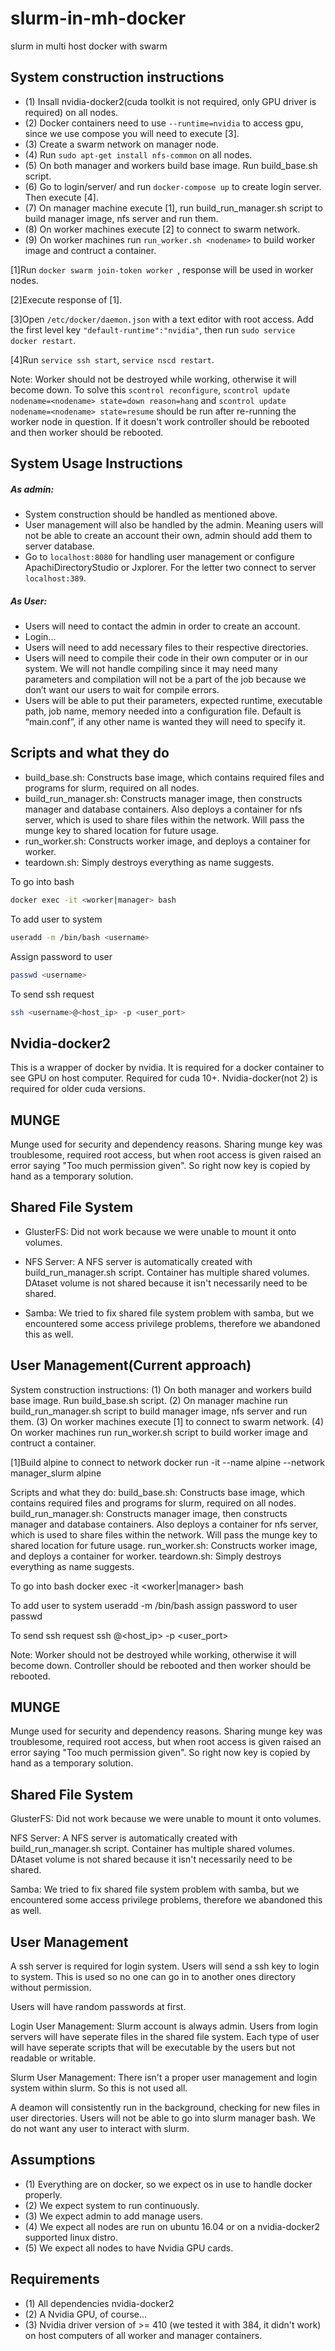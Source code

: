 # slurm-in-mh-docker

slurm in multi host docker with swarm

System construction instructions
---------------------------------
 - (1) Insall nvidia-docker2(cuda toolkit is not required, only GPU driver is required) on all nodes.
 - (2) Docker containers need to use ```--runtime=nvidia``` to access gpu, since we use compose you will need to execute [3].
 - (3) Create a swarm network on manager node.
 - (4) Run ```sudo apt-get install nfs-common``` on all nodes.
 - (5) On both manager and workers build base image. Run build_base.sh script.
 - (6) Go to login/server/ and run ```docker-compose up``` to create login server. Then execute [4].
 - (7) On manager machine execute [1], run build_run_manager.sh script to build manager image, nfs server and run them.
 - (8) On worker machines execute [2] to connect to swarm network. 
 - (9) On worker machines run ```run_worker.sh <nodename>``` to build worker image and contruct a container.

[1]Run ```docker swarm join-token worker ```, response will be used in worker nodes.
 
[2]Execute response of [1].
 
[3]Open ```/etc/docker/daemon.json``` with a text editor with root access. Add the first level key ```"default-runtime":"nvidia"```, then run ```sudo service docker restart```.

[4]Run ```service ssh start```, ```service nscd restart```.

Note: Worker should not be destroyed while working, otherwise it will become down.
To solve this ```scontrol reconfigure```, ```scontrol update nodename=<nodename> state=down reason=hang``` and ```scontrol update nodename=<nodename> state=resume```  should be run after re-running the worker node in question.
If it doesn't work controller should be rebooted and then worker should be rebooted.


System Usage Instructions
-------------------------
##### As admin:
- System construction should be handled as mentioned above.
- User management will also be handled by the admin. Meaning users will not be able to create an account their own, admin should add them to server database.
- Go to ```localhost:8080``` for handling user management or configure ApachiDirectoryStudio or Jxplorer. For the letter two connect to server ```localhost:389```.
##### As User:
 - Users will need to contact the admin in order to create an account.
 - Login...
 - Users will need to add necessary files to their respective directories.
 - Users will need to compile their code in their own computer or in our system. We will not handle compiling since it may need many parameters and compilation will not be a part of the job because we don’t want our users to wait for compile errors.
 - Users will be able to put their parameters, expected runtime, executable path, job name, memory needed into a configuration file. Default is “main.conf”, if any other name is wanted they will need to specify it.

Scripts and what they do
-------------------------
 - build_base.sh: Constructs base image, which contains required files and programs for slurm, required on all nodes.
 - build_run_manager.sh: Constructs manager image, then constructs manager and database containers. Also deploys a container for nfs server, which is used to share files within the network. Will pass the munge key to shared location for future usage.
 - run_worker.sh: Constructs worker image, and deploys a container for worker.
 - teardown.sh: Simply destroys everything as name suggests.


To go into bash
```sh
docker exec -it <worker|manager> bash
```
To add user to system
```sh
useradd -m /bin/bash <username>
```
Assign password to user
```sh
passwd <username>
```
To send ssh request
```sh
ssh <username>@<host_ip> -p <user_port>
```


Nvidia-docker2
--------------
This is a wrapper of docker by nvidia. It is required for a docker container to see GPU on host computer. Required for cuda 10+. Nvidia-docker(not 2) is required for older cuda versions.

MUNGE
-----
Munge used for security and dependency reasons. Sharing munge key was troublesome, required root access, but when root access is given raised an error saying "Too much permission given". So right now key is copied by hand as a temporary solution.

Shared File System
------------------
 - GlusterFS: Did not work because we were unable to mount it onto volumes.

 - NFS Server: A NFS server is automatically created with build_run_manager.sh script. Container has multiple shared volumes. DAtaset volume is not shared because it isn't necessarily need to be shared.

 - Samba: We tried to fix shared file system problem with samba, but we encountered some access privilege problems, therefore we abandoned this as well. 

User Management(Current approach)
---------------
System construction instructions:
(1) On both manager and workers build base image. Run build_base.sh script.
(2) On manager machine run build_run_manager.sh script to build manager image, nfs server and run them.
(3) On worker machines execute [1] to connect to swarm network. 
(4) On worker machines run run_worker.sh script to build worker image and contruct a container.

[1]Build alpine to connect to network
docker run -it --name alpine<number> --network manager_slurm alpine

Scripts and what they do:
build_base.sh: Constructs base image, which contains required files and programs for slurm, required on all nodes.
build_run_manager.sh: Constructs manager image, then constructs manager and database containers. Also deploys a container for nfs server, which is used to share files within the network. Will pass the munge key to shared location for future usage.
run_worker.sh: Constructs worker image, and deploys a container for worker.
teardown.sh: Simply destroys everything as name suggests.


To go into bash
docker exec -it <worker|manager> bash

To add user to system
useradd -m /bin/bash <username>
    assign password to user
    passwd <username>

To send ssh request
ssh <username>@<host_ip> -p <user_port>


Note: Worker should not be destroyed while working, otherwise it will become down.
Controller should be rebooted and then worker should be rebooted.

MUNGE
-----

Munge used for security and dependency reasons. Sharing munge key was troublesome, required root access, but when root access is given raised an error saying "Too much permission given". So right now key is copied by hand as a temporary solution.


Shared File System
------------------
GlusterFS: Did not work because we were unable to mount it onto volumes.

NFS Server: A NFS server is automatically created with build_run_manager.sh script. Container has multiple shared volumes. DAtaset volume is not shared because it isn't necessarily need to be shared.

Samba: We tried to fix shared file system problem with samba, but we encountered some access privilege problems, therefore we abandoned this as well. 

User Management
---------------

A ssh server is required for login system. Users will send a ssh key to login to system. This is used so no one can go in to another ones directory without permission.

Users will have random passwords at first.

Login User Management: Slurm account is always admin. Users from login servers will have seperate files in the shared file system. Each type of user will have seperate scripts that will be executable by the users but not readable or writable.

Slurm User Management: There isn't a proper user management and login system within slurm. So this is not used all.

A deamon will consistently run in the background, checking for new files in user directories. Users will not be able to go into slurm manager bash. We do not want any user to interact with slurm.

Assumptions
-----------
 - (1) Everything are on docker, so we expect os in use to handle docker properly.
 - (2) We expect system to run continuously.
 - (3) We expect admin to add manage users.
 - (4) We expect all nodes are run on ubuntu 16.04 or on a nvidia-docker2 supported linux distro.
 - (5) We expect all nodes to have Nvidia GPU cards.

Requirements
------------
 - (1) All dependencies nvidia-docker2
 - (2) A Nvidia GPU, of course...
 - (3) Nvidia driver version of >= 410 (we tested it with 384, it didn't work) on host computers of all worker and manager containers.

